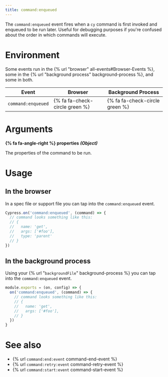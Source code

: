 ```yaml
---
title: command:enqueued
---
```


The `command:enqueued` event fires when a `cy` command is first invoked and enqueued to be run later. Useful for debugging purposes if you're confused about the order in which commands will execute.

# Environment

Some events run in the {% url "browser" all-events#Browser-Events %}, some in the {% url "background process" background-process %}, and some in both.

Event | Browser | Background Process
--- | --- | ---
`command:enqueued` | {% fa fa-check-circle green %} | {% fa fa-check-circle green %}

# Arguments

**{% fa fa-angle-right %} properties** ***(Object)***

The properties of the command to be run.

# Usage

## In the browser

In a spec file or support file you can tap into the `command:enqueued` event.

```javascript
Cypress.on('command:enqueued', (command) => {
  // command looks something like this:
  // {
  //   name: 'get',
  //   args: ['#foo'],
  //   type: 'parent'
  // }
})
```

## In the background process

Using your {% url "`backgroundFile`" background-process %} you can tap into the `command:enqueued` event.

```javascript
module.exports = (on, config) => {
  on('command:enqueued', (command) => {
    // command looks something like this:
    // {
    //   name: 'get',
    //   args: ['#foo'],
    // }
  })
}
```

# See also

- {% url `command:end:event` command-end-event %}
- {% url `command:retry:event` command-retry-event %}
- {% url `command:start:event` command-start-event %}
